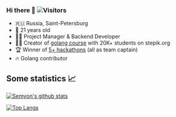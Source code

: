 ### Hi there 👋 ![Visitors](https://visitor-badge.glitch.me/badge?page_id=semyon-dev) 

* 🇷🇺 Russia, Saint-Petersburg
* 🚀 21 years old
* 👨‍💻 Project Manager & Backend Developer
* 👨‍🎓 Creator of [golang course](https://stepik.org/course/54403/) with 20K+ students on stepik.org
* 🏆 Winner of [5+ hackathons](https://origin-dev.tech/) (all as team captain)
* 🔥 Golang contributor

## Some statistics 📈

[![Semyon's github stats](https://github-readme-stats.vercel.app/api?username=semyon-dev&show_icons=true&count_private=true)](https://github.com/anuraghazra/github-readme-stats)

[![Top Langs](https://github-readme-stats.vercel.app/api/top-langs/?username=semyon-dev&count_private=true&langs_count=6)](https://github.com/anuraghazra/github-readme-stats)

